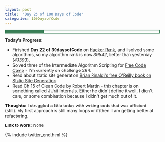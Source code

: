 ```yaml
---
layout: post
title:  "Day 25 of 100 Days of Code"
categories: 100DaysofCode
---
```


<div style = "width: 100%; height: 8px; border: 2px; border-style: solid; border-color: #3a7f57;">
  <div style = "width: 25%; height: 8px; background-color: #3a7f57;">
  </div>
</div>

**Today's Progress**:
+ Finished **Day 22 of 30daysofCode** on [Hacker Rank](http://www.hackerrank.com), and I solved some algorithms, so my algorithm rank is now *39542*, better than yesterday (*43393*). 
+ Solved three of the Intermediate Algorithm Scripting for [Free Code Camp]( https://www.freecodecamp.org) - I'm currently on challenge 264.
+ Read about static site generation [Brian Rinaldi's free O'Reilly book on Static Site Generation](http://www.oreilly.com/web-platform/free/files/static-site-generators.pdf)
+ Read Ch 15 of Clean Code by Robert Martin - this chapter is on something called JUnit Internals. Either he didn't define it well, I didn't care, or some combination because I didn't get much out of it.  

**Thoughts**: I struggled a little today with writing code that was efficient (still). My first approach is still many loops or if/then. I am getting better at refactoring.   

**Link to work:**  None 

{% include twitter_end.html %}